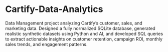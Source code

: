 # Cartify-Data-Analytics
Data Management project analyzing Cartify’s customer, sales, and marketing data. Designed a fully normalized SQLite database, generated realistic synthetic datasets using Python and AI, and developed SQL queries to extract actionable insights on customer retention, campaign ROI, monthly sales trends, and engagement patterns.
